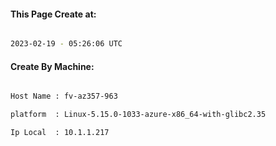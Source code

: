 
   
#### This Page Create at:

```bash

2023-02-19 - 05:26:06 UTC

```

#### Create By Machine:

```bash

Host Name : fv-az357-963

platform  : Linux-5.15.0-1033-azure-x86_64-with-glibc2.35

Ip Local  : 10.1.1.217

```

